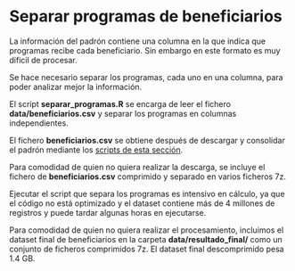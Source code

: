 # Separar programas de beneficiarios

La información del padrón contiene una columna en la que indica que programas recibe cada beneficiario. Sin embargo en este formato es muy dificil de procesar.

Se hace necesario separar los programas, cada uno en una columna, para poder analizar mejor la información.

El script **separar_programas.R** se encarga de leer el fichero **data/beneficiarios.csv** y separar los programas en columnas independientes.

El fichero **beneficiarios.csv** se obtiene después de descargar y consolidar el padrón mediante los [scripts de esta sección](https://github.com/milenio-datalab/metodologia-falso-exito-cnch/tree/master/scripts/descarga_padron_beneficiarios_sedesol).

Para comodidad de quien no quiera realizar la descarga, se incluye el fichero de **beneficiarios.csv** comprimido y separado en varios ficheros 7z.

Ejecutar el script que separa los programas es intensivo en cálculo, ya que el código no está optimizado y el dataset contiene más de 4 millones de registros y puede tardar algunas horas en ejecutarse.

Para comodidad de quien no quiera realizar el procesamiento, incluimos el dataset final de beneficiarios en la carpeta **data/resultado_final/** como un conjunto de ficheros comprimidos 7z. El dataset final descomprimido pesa 1.4 GB.
